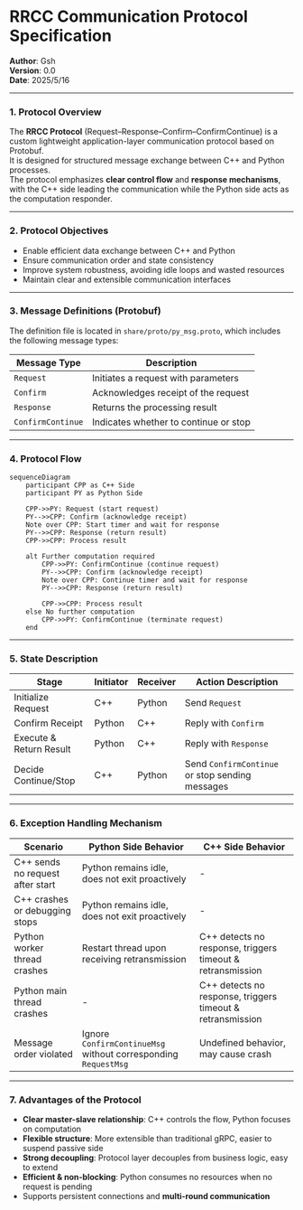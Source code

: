 # RRCC Communication Protocol Specification

**Author**: Gsh  
**Version**: 0.0  
**Date**: 2025/5/16  

---

### 1. Protocol Overview

The **RRCC Protocol** (Request–Response–Confirm–ConfirmContinue) is a custom lightweight application-layer communication protocol based on Protobuf.  
It is designed for structured message exchange between C++ and Python processes.  
The protocol emphasizes **clear control flow** and **response mechanisms**, with the C++ side leading the communication while the Python side acts as the computation responder.

---

### 2. Protocol Objectives

- Enable efficient data exchange between C++ and Python  
- Ensure communication order and state consistency  
- Improve system robustness, avoiding idle loops and wasted resources  
- Maintain clear and extensible communication interfaces  

---

### 3. Message Definitions (Protobuf)

The definition file is located in `share/proto/py_msg.proto`, which includes the following message types:

| Message Type       | Description                              |
|--------------------|------------------------------------------|
| `Request`          | Initiates a request with parameters      |
| `Confirm`          | Acknowledges receipt of the request      |
| `Response`         | Returns the processing result            |
| `ConfirmContinue`  | Indicates whether to continue or stop     |

---

### 4. Protocol Flow

```mermaid
sequenceDiagram
    participant CPP as C++ Side
    participant PY as Python Side

    CPP->>PY: Request (start request)
    PY-->>CPP: Confirm (acknowledge receipt)
    Note over CPP: Start timer and wait for response
    PY-->>CPP: Response (return result)
    CPP->>CPP: Process result

    alt Further computation required
        CPP->>PY: ConfirmContinue (continue request)
        PY-->>CPP: Confirm (acknowledge receipt)
        Note over CPP: Continue timer and wait for response
        PY-->>CPP: Response (return result)

        CPP->>CPP: Process result
    else No further computation
        CPP->>PY: ConfirmContinue (terminate request)
    end
```
---

### 5. State Description

| Stage                  | Initiator | Receiver | Action Description                              |
|-------------------------|-----------|----------|------------------------------------------------|
| Initialize Request      | C++       | Python   | Send `Request`                                  |
| Confirm Receipt         | Python    | C++      | Reply with `Confirm`                            |
| Execute & Return Result | Python    | C++      | Reply with `Response`                           |
| Decide Continue/Stop    | C++       | Python   | Send `ConfirmContinue` or stop sending messages |

---

### 6. Exception Handling Mechanism

| Scenario                        | Python Side Behavior                                | C++ Side Behavior                                |
|---------------------------------|----------------------------------------------------|--------------------------------------------------|
| C++ sends no request after start | Python remains idle, does not exit proactively     | -                                                |
| C++ crashes or debugging stops   | Python remains idle, does not exit proactively     | -                                                |
| Python worker thread crashes     | Restart thread upon receiving retransmission       | C++ detects no response, triggers timeout & retransmission |
| Python main thread crashes       | -                                                  | C++ detects no response, triggers timeout & retransmission |
| Message order violated           | Ignore `ConfirmContinueMsg` without corresponding `RequestMsg` | Undefined behavior, may cause crash |

---

### 7. Advantages of the Protocol

- **Clear master-slave relationship**: C++ controls the flow, Python focuses on computation  
- **Flexible structure**: More extensible than traditional gRPC, easier to suspend passive side  
- **Strong decoupling**: Protocol layer decouples from business logic, easy to extend  
- **Efficient & non-blocking**: Python consumes no resources when no request is pending  
- Supports persistent connections and **multi-round communication**  
